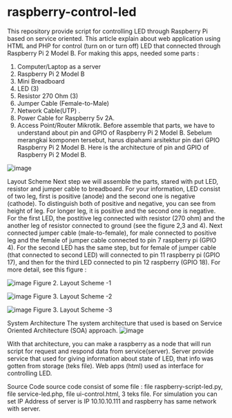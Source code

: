 # raspberry-control-led
This repository provide script for controlling LED through Raspberry Pi based on service oriented.
This article explain about web application using HTML and PHP for control (turn on or turn off) LED that connected through Raspberry Pi 2 Model B. For making this apps, needed some parts :
  1.	Computer/Laptop as a server
  2.	Raspberry Pi 2 Model B
  3.	Mini Breadboard
  4.	LED (3)
  5.	Resistor 270 Ohm (3)
  6.	Jumper Cable (Female-to-Male) 
  7.	Network Cable(UTP) .
  8.	Power Cable for Raspberry 5v 2A.
  9.	Access Point/Router Mikrotik.
Before assemble that parts, we have to understand about pin and GPIO of Raspberry Pi 2 Model B. 
Sebelum merangkai komponen tersebut, harus dipahami arsitektur pin dari GPIO Raspberry Pi 2 Model B. Here is the architecture of pin and GPIO of Raspberry Pi 2 Model B.

![image](http://yaddarabullah.net/raspberry-control-led/Pin-GPIO-Raspberry.png)

Layout Scheme
Next step we will assemble the parts, stared with put LED, resistor and jumper cable to breadboard. For your information, LED consist of two leg, first is positive (anode) and the second one is negative (cathode). To distinguish both of positive and negative, you can see from height of leg. For longer leg, it is positive and the second one is negative. For the first LED, the postitive leg connected with resistor (270 ohm) and the another leg of resistor connected to ground (see the figure 2,3 and 4). Next connected jumper cable (male-to-female), for male connected to positive leg and the female of jumper cable connected to pin 7 raspberry pi (GPIO 4). For the second LED has the same step, but for female of jumper cable (that connected to second LED) will connected to pin 11 raspberry pi (GPIO 17), and then for the third LED connected to pin 12 raspberry (GPIO 18). For more detail, see this figure : 

![image](http://yaddarabullah.net/raspberry-control-led/figure1.png)
Figure 2. Layout Scheme -1

![image](http://yaddarabullah.net/raspberry-control-led/figure2.png)
Figure 3. Layout Scheme -2

![image](http://yaddarabullah.net/raspberry-control-led/figure3.png)
Figure 3. Layout Scheme -3

System Architecture
The system architecture that used is based on Service Oriented Architecture (SOA) approach.
![image](http://yaddarabullah.net/raspberry-control-led/figure4.png)

With that architecture, you can make a raspberry as a node that will run script for request and respond data from service(server). Server provide service that used for giving information about state of LED, that info was gotten from storage (teks file). Web apps (html) used as interface for controlling LED.

Source Code
source code consist of some file : file raspberry-script-led.py, file service-led.php, 
file ui-control.html, 3 teks file. For simulation you can set IP Address of server is IP 10.10.10.111 and raspberry has same network with server.


